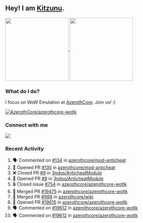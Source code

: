 ## Hey! I am [Kitzunu](https://Github.com/Kitzunu).

<!--
[![Kitzunu's Github stats](https://github-readme-stats.vercel.app/api?username=kitzunu&theme=github_dark&show_icons=true&number_format=long)](https://github.com/Kitzunu)

[![Kitzunu's Language stats](https://github-readme-stats.vercel.app/api/top-langs/?username=Kitzunu&layout=donut&theme=github_dark)](https://github.com/Kitzunu)
-->

<a href="https://github.com/Kitzunu">
  <img height=200 align="center" src="https://github-readme-stats.vercel.app/api?username=kitzunu&theme=github_dark&show_icons=true&number_format=long" />
</a>
<a href="https://github.com/Kitzunu">
  <img height=200 align="center" src="https://github-readme-stats.vercel.app/api/top-langs/?username=Kitzunu&layout=donut&theme=github_dark" />
</a>

### What do I do?

I focus on WoW Emulation at [AzerothCore](https://github.com/AzerothCore). Join us! :)

[![AzerothCore/azerothcore-wotlk](https://github-readme-stats.vercel.app/api/pin/?username=AzerothCore&repo=azerothcore-wotlk&theme=github_dark&show_owner=true)](https://github.com/azerothcore/azerothcore-wotlk)

### Connect with me
[![](https://img.shields.io/badge/AzerothCore%20Discord-Connect%20with%20me!-green)](https://discord.com/invite/gkt4y2x)

### Recent Activity

<!--START_SECTION:activity-->
1. 🗣 Commented on [#134](https://github.com/azerothcore/mod-anticheat/issues/134#issuecomment-2286890172) in [azerothcore/mod-anticheat](https://github.com/azerothcore/mod-anticheat)
2. 💪 Opened PR [#135](https://github.com/azerothcore/mod-anticheat/pull/135) in [azerothcore/mod-anticheat](https://github.com/azerothcore/mod-anticheat)
3. ❌ Closed PR [#9](https://github.com/3ndos/AnticheatModule/pull/9) in [3ndos/AnticheatModule](https://github.com/3ndos/AnticheatModule)
4. 💪 Opened PR [#9](https://github.com/3ndos/AnticheatModule/pull/9) in [3ndos/AnticheatModule](https://github.com/3ndos/AnticheatModule)
5. 🔒 Closed issue [#754](https://github.com/azerothcore/azerothcore-wotlk/issues/754) in [azerothcore/azerothcore-wotlk](https://github.com/azerothcore/azerothcore-wotlk)
6. 🎉 Merged PR [#19475](https://github.com/azerothcore/azerothcore-wotlk/pull/19475) in [azerothcore/azerothcore-wotlk](https://github.com/azerothcore/azerothcore-wotlk)
7. 🎉 Merged PR [#988](https://github.com/azerothcore/wiki/pull/988) in [azerothcore/wiki](https://github.com/azerothcore/wiki)
8. 💪 Opened PR [#19615](https://github.com/azerothcore/azerothcore-wotlk/pull/19615) in [azerothcore/azerothcore-wotlk](https://github.com/azerothcore/azerothcore-wotlk)
9. 🗣 Commented on [#19612](https://github.com/azerothcore/azerothcore-wotlk/pull/19612#issuecomment-2286724569) in [azerothcore/azerothcore-wotlk](https://github.com/azerothcore/azerothcore-wotlk)
10. 🗣 Commented on [#19612](https://github.com/azerothcore/azerothcore-wotlk/pull/19612#issuecomment-2286720853) in [azerothcore/azerothcore-wotlk](https://github.com/azerothcore/azerothcore-wotlk)
<!--END_SECTION:activity-->
